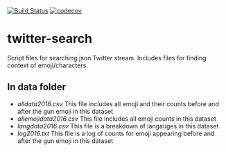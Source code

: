 [![Build Status](https://github.com/jzmnd/twitter_search/workflows/Build%20Test/badge.svg?branch=master)](https://github.com/jzmnd/twitter_search/actions?query=workflow%3ABuild%20Test)
[![codecov](https://codecov.io/gh/jzmnd/twitter_search/branch/master/graph/badge.svg)](https://codecov.io/gh/jzmnd/twitter_search)

# twitter-search

Script files for searching json Twitter stream. Includes files for finding context of emoji/characters.

## In data folder

* *alldata2016.csv*
This file includes all emoji and their counts before and after the gun emoji in this dataset
* *allemojidata2016.csv*
This file includes all emoji counts in this dataset
* *langdata2016.csv*
This file is a breakdown of langauges in this dataset
* *log2016.txt*
This file is a log of counts for emoji appearing before and after the gun emoji in this dataset
